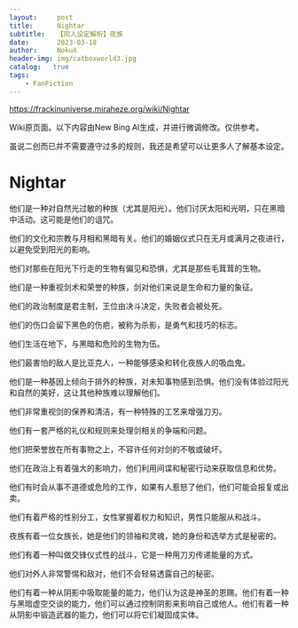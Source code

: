 ```yaml
---
layout:     post
title:      Nightar
subtitle:   【同人设定解析】夜族
date:       2023-03-18
author:     NokuX
header-img: img/catboxworld3.jpg
catalog:   true
tags:
    - FanFiction
---
```


https://frackinuniverse.miraheze.org/wiki/Nightar

Wiki原页面。以下内容由New Bing AI生成，并进行微调修改。仅供参考。

虽说二创而已并不需要遵守过多的规则，我还是希望可以让更多人了解基本设定。

# Nightar

他们是一种对自然光过敏的种族（尤其是阳光）。他们讨厌太阳和光明，只在黑暗中活动。这可能是他们的诅咒。

他们的文化和宗教与月相和黑暗有关。他们的婚姻仪式只在无月或满月之夜进行，以避免受到阳光的影响。

他们对那些在阳光下行走的生物有偏见和恐惧，尤其是那些毛茸茸的生物。

他们是一种重视剑术和荣誉的种族，剑对他们来说是生命和力量的象征。

他们的政治制度是君主制，王位由决斗决定，失败者会被处死。

他们的伤口会留下黑色的伤疤，被称为杀影，是勇气和技巧的标志。

他们生活在地下，与黑暗和危险的生物为伍。

他们最害怕的敌人是比亚克人，一种能够感染和转化夜族人的吸血鬼。

他们是一种基因上倾向于排外的种族，对未知事物感到恐惧。他们没有体验过阳光和自然的美好，这让其他种族难以理解他们。

他们非常重视剑的保养和清洁，有一种特殊的工艺来增强刀刃。

他们有一套严格的礼仪和规则来处理剑相关的争端和问题。

他们把荣誉放在所有事物之上，不容许任何对剑的不敬或破坏。

他们在政治上有着强大的影响力，他们利用间谍和秘密行动来获取信息和优势。

他们有时会从事不道德或危险的工作，如果有人惹怒了他们，他们可能会报复或出卖。

他们有着严格的性别分工，女性掌握着权力和知识，男性只能服从和战斗。

夜族有着一位女族长，她是他们的领袖和灵魂，她的身份和选举方式是秘密的。

他们有着一种叫做交锋仪式性的战斗，它是一种用刀刃传递能量的方式。

他们对外人非常警惕和敌对，他们不会轻易透露自己的秘密。

他们有着一种从阴影中吸取能量的能力，他们认为这是神圣的恩赐。他们有着一种与黑暗虚空交谈的能力，他们可以通过控制阴影来影响自己或他人。他们有着一种从阴影中锻造武器的能力，他们可以将它们凝固成实体。

